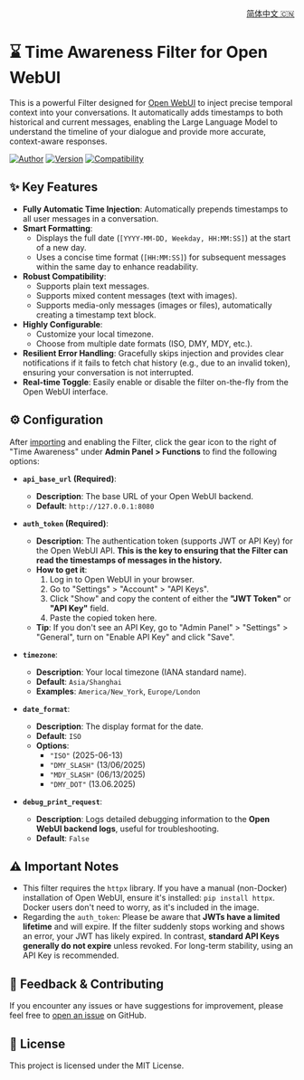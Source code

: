 <div align="right">
<a href="./README_zh-CN.md">简体中文 🇨🇳</a>
</div>

# ⌛ Time Awareness Filter for Open WebUI

This is a powerful Filter designed for [Open WebUI](https://github.com/open-webui/open-webui) to inject precise temporal context into your conversations. It automatically adds timestamps to both historical and current messages, enabling the Large Language Model to understand the timeline of your dialogue and provide more accurate, context-aware responses.

[![Author](https://img.shields.io/badge/Author-CookSleep-blue.svg)](https://github.com/CookSleep)
[![Version](https://img.shields.io/badge/Version-1.0-brightgreen.svg)]()
[![Compatibility](https://img.shields.io/badge/Open_WebUI-%3E%3D0.6.10-orange.svg)]()

## ✨ Key Features

- **Fully Automatic Time Injection**: Automatically prepends timestamps to all user messages in a conversation.
- **Smart Formatting**:
  - Displays the full date (`[YYYY-MM-DD, Weekday, HH:MM:SS]`) at the start of a new day.
  - Uses a concise time format (`[HH:MM:SS]`) for subsequent messages within the same day to enhance readability.
- **Robust Compatibility**:
  - Supports plain text messages.
  - Supports mixed content messages (text with images).
  - Supports media-only messages (images or files), automatically creating a timestamp text block.
- **Highly Configurable**:
  - Customize your local timezone.
  - Choose from multiple date formats (ISO, DMY, MDY, etc.).
- **Resilient Error Handling**: Gracefully skips injection and provides clear notifications if it fails to fetch chat history (e.g., due to an invalid token), ensuring your conversation is not interrupted.
- **Real-time Toggle**: Easily enable or disable the filter on-the-fly from the Open WebUI interface.

## ⚙️ Configuration

After [importing](https://openwebui.com/f/cooksleep/time_awareness) and enabling the Filter, click the gear icon to the right of "Time Awareness" under **Admin Panel > Functions** to find the following options:

-   **`api_base_url` (Required)**:
    -   **Description**: The base URL of your Open WebUI backend.
    -   **Default**: `http://127.0.0.1:8080`

-   **`auth_token` (Required)**:
    -   **Description**: The authentication token (supports JWT or API Key) for the Open WebUI API. **This is the key to ensuring that the Filter can read the timestamps of messages in the history.**
    -   **How to get it**:
        1.  Log in to Open WebUI in your browser.
        2.  Go to "Settings" > "Account" > "API Keys".
        3.  Click "Show" and copy the content of either the **"JWT Token"** or **"API Key"** field.
        4.  Paste the copied token here.
    -   **Tip**: If you don't see an API Key, go to "Admin Panel" > "Settings" > "General", turn on "Enable API Key" and click "Save".

-   **`timezone`**:
    -   **Description**: Your local timezone (IANA standard name).
    -   **Default**: `Asia/Shanghai`
    -   **Examples**: `America/New_York`, `Europe/London`

-   **`date_format`**:
    -   **Description**: The display format for the date.
    -   **Default**: `ISO`
    -   **Options**:
        -   `"ISO"` (2025-06-13)
        -   `"DMY_SLASH"` (13/06/2025)
        -   `"MDY_SLASH"` (06/13/2025)
        -   `"DMY_DOT"` (13.06.2025)

-   **`debug_print_request`**:
    -   **Description**: Logs detailed debugging information to the **Open WebUI backend logs**, useful for troubleshooting.
    -   **Default**: `False`

## ⚠️ Important Notes

-   This filter requires the `httpx` library. If you have a manual (non-Docker) installation of Open WebUI, ensure it's installed: `pip install httpx`. Docker users don't need to worry, as it's included in the image.
-   Regarding the `auth_token`: Please be aware that **JWTs have a limited lifetime** and will expire. If the filter suddenly stops working and shows an error, your JWT has likely expired. In contrast, **standard API Keys generally do not expire** unless revoked. For long-term stability, using an API Key is recommended.

## 💬 Feedback & Contributing

If you encounter any issues or have suggestions for improvement, please feel free to [open an issue](https://github.com/CookSleep/Time-Awareness-Filter-for-Open-WebUI/issues) on GitHub.

## 📜 License

This project is licensed under the MIT License.
